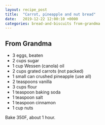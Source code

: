 ```yaml
---
layout: recipe_post
title:  "Carrot, pineapple and nut bread"
date:   2019-12-22 12:00:10 +0000
categories: bread-and-biscuits from-grandma
---
```


## From Grandma
* 3 eggs, beaten
* 2 cups sugar
* 1 cup Wessen (canola) oil
* 2 cups grated carrots (not packed)
* 1 small can crushed pineapple (use all)
* 2 teaspoons vanilla
* 3 cups flour
* 1 teaspoon baking soda
* 1 teaspoon salt
* 1 teaspoon cinnamon
* 1 cup nuts

Bake 350F, about 1 hour.

